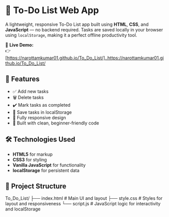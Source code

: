 # 📝 To-Do List Web App

A lightweight, responsive To-Do List app built using **HTML**, **CSS**, and **JavaScript** — no backend required. Tasks are saved locally in your browser using `localStorage`, making it a perfect offline productivity tool.

🔗 **Live Demo:**  
👉 [https://narottamkumar01.github.io/To_Do_List/]..https://narottamkumar01.github.io/To_Do_List/

## 🚀 Features

- ✅ Add new tasks
- 🗑️ Delete tasks
- ✔️ Mark tasks as completed
- 💾 Save tasks in localStorage
- 📱 Fully responsive design
- 🧠 Built with clean, beginner-friendly code

## 🛠️ Technologies Used

- **HTML5** for markup  
- **CSS3** for styling  
- **Vanilla JavaScript** for functionality  
- **localStorage** for persistent data

## 📁 Project Structure

To_Do_List/
├── index.html # Main UI and layout
├── style.css # Styles for layout and responsiveness
└── script.js # JavaScript logic for interactivity and localStorage

